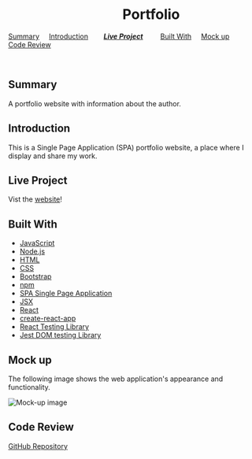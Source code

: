 #  &nbsp; &nbsp; &nbsp; &nbsp; &nbsp; &nbsp; &nbsp; &nbsp; &nbsp; &nbsp; &nbsp; &nbsp; &nbsp; &nbsp; &nbsp; &nbsp; &nbsp; &nbsp;Portfolio

[Summary](#Summary) &nbsp; &nbsp; [Introduction](#Introduction) &nbsp; &nbsp; &nbsp; &nbsp;[***Live Project***](#Live-Project) &nbsp; &nbsp; &nbsp; &nbsp; [Built With](#Built-With) &nbsp; &nbsp; [Mock up](#Mock-up) &nbsp; &nbsp; [Code Review](#Code-Review)  

 &nbsp; &nbsp; &nbsp; &nbsp; &nbsp; &nbsp; &nbsp; &nbsp; &nbsp; &nbsp; &nbsp; &nbsp; &nbsp; &nbsp; &nbsp; &nbsp; &nbsp; &nbsp; &nbsp; &nbsp;  &nbsp; &nbsp; &nbsp; &nbsp; &nbsp; &nbsp; &nbsp; &nbsp; &nbsp; &nbsp; &nbsp; &nbsp; &nbsp; &nbsp; &nbsp; &nbsp; &nbsp; &nbsp; 

 ## Summary

 A portfolio website with information about the author.

 ## Introduction
 This is a Single Page Application (SPA) portfolio website, a place where I display and share my work.

## Live Project

Vist the [website](https://rosefrancis-tech.github.io/react-portfolio/)!

## Built With

* [JavaScript](https://www.javascript.com/)
* [Node.js](https://nodejs.org/en/)
* [HTML](https://developer.mozilla.org/en-US/docs/Web/HTML)
* [CSS](https://developer.mozilla.org/en-US/docs/Web/CSS)
* [Bootstrap](https://getbootstrap.com/)
* [npm](https://www.npmjs.com/)
* [SPA Single Page Application](https://developer.mozilla.org/en-US/docs/Glossary/SPA)
* [JSX](https://reactjs.org/docs/introducing-jsx.html)
* [React](https://reactjs.org/)
* [create-react-app](https://www.npmjs.com/package/create-react-app)
* [React Testing Library](https://www.npmjs.com/package/@testing-library/react)
* [Jest DOM testing Library](https://www.npmjs.com/package/@testing-library/jest-dom)

## Mock up
The following image shows the web application's appearance and functionality.  

![Mock-up image](public/assets/react-portfolio.gif "Mock-up image")

## Code Review

[GitHub Repository](https://github.com/rosefrancis-tech/react-portfolio)
